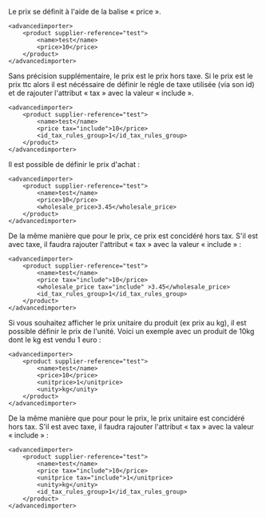 Le prix se définit à l'aide de la balise « price ».
```
<advancedimporter>
    <product supplier-reference="test">
        <name>test</name>
        <price>10</price>
    </product>
</advancedimporter>
```

Sans précision supplémentaire, le prix est le prix hors taxe. Si le prix est le prix ttc alors il est nécéssaire de définir le régle de taxe utilisée (via son id) et de rajouter l'attribut « tax » avec la valeur « include ».
```
<advancedimporter>
    <product supplier-reference="test">
        <name>test</name>
        <price tax="include">10</price>
        <id_tax_rules_group>1</id_tax_rules_group>
    </product>
</advancedimporter>
```

Il est possible de définir le prix d'achat :
```
<advancedimporter>
    <product supplier-reference="test">
        <name>test</name>
        <price>10</price>
        <wholesale_price>3.45</wholesale_price>
    </product>
</advancedimporter>
```

De la même manière que pour le prix, ce prix est concidéré hors tax. S'il est avec taxe, il faudra rajouter l'attribut « tax » avec la valeur « include » :
```
<advancedimporter>
    <product supplier-reference="test">
        <name>test</name>
        <price tax="include">10</price>
        <wholesale_price tax="include" >3.45</wholesale_price>
        <id_tax_rules_group>1</id_tax_rules_group>
    </product>
</advancedimporter>
```

Si vous souhaitez afficher le prix unitaire du produit (ex prix au kg), il est possible définir le prix de l'unité. Voici un exemple avec un produit de 10kg dont le kg est vendu 1 euro :
```
<advancedimporter>
    <product supplier-reference="test">
        <name>test</name>
        <price>10</price>
        <unitprice>1</unitprice>
        <unity>kg</unity>
    </product>
</advancedimporter>
```

De la même manière que pour pour le prix, le prix unitaire est concidéré hors tax. S'il est avec taxe, il faudra rajouter l'attribut « tax » avec la valeur « include » :
```
<advancedimporter>
    <product supplier-reference="test">
        <name>test</name>
        <price tax="include">10</price>
        <unitprice tax="include">1</unitprice>
        <unity>kg</unity>
        <id_tax_rules_group>1</id_tax_rules_group>
    </product>
</advancedimporter>
```
